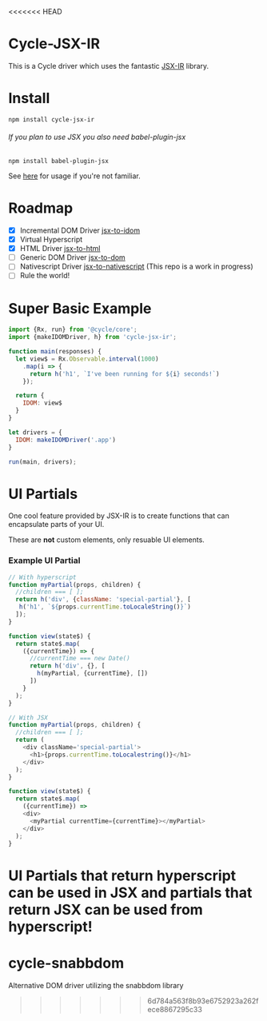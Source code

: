 <<<<<<< HEAD
# Cycle-JSX-IR

This is a Cycle driver which uses the fantastic [JSX-IR](https://github.com/jsx-ir) library.

# Install
```
npm install cycle-jsx-ir
```
###### If you plan to use JSX you also need babel-plugin-jsx
```
npm install babel-plugin-jsx
```
See [here](https://babeljs.io/docs/advanced/plugins/) for usage if you're not familiar.

# Roadmap
  - [x] Incremental DOM Driver [jsx-to-idom](https://github.com/jsx-ir/jsx-to-idom)
  - [x] Virtual Hyperscript
  - [X] HTML  Driver [jsx-to-html](https://github.com/jsx-ir/jsx-to-html)
  - [ ] Generic DOM Driver [jsx-to-dom](https://github.com/jsx-ir/jsx-to-dom)
  - [ ] Nativescript Driver [jsx-to-nativescript](https://github.com/jsx-ir/jsx-to-nativescript) (This repo is a work in progress)
  - [ ] Rule the world!

# Super Basic Example

```javascript
import {Rx, run} from '@cycle/core';
import {makeIDOMDriver, h} from 'cycle-jsx-ir';

function main(responses) {
  let view$ = Rx.Observable.interval(1000)
    .map(i => {
      return h('h1', `I've been running for ${i} seconds!`)
    });

  return {
    IDOM: view$
  }
}

let drivers = {
  IDOM: makeIDOMDriver('.app')
}

run(main, drivers);
```
# UI Partials
One cool feature provided by JSX-IR is to create functions that can encapsulate parts of your UI.

These are **not** custom elements, only resuable UI elements.

### Example UI Partial
```javascript
// With hyperscript
function myPartial(props, children) {
  //children === [ ];
  return h('div', {className: 'special-partial'}, [
   h('h1', `${props.currentTime.toLocaleString()}`)
  ]);
}

function view(state$) {
  return state$.map(
    ({currentTime}) => {
      //currentTime === new Date()
      return h('div', {}, [
        h(myPartial, {currentTime}, [])
      ])
    }
  );
}

// With JSX
function myPartial(props, children) {
  //children === [ ];
  return (
    <div className='special-partial'>
      <h1>{props.currentTime.toLocalestring()}</h1>
    </div>
  );
}

function view(state$) {
  return state$.map(
    ({currentTime}) =>
    <div>
      <myPartial currentTime={currentTime}></myPartial>
    </div>
  );
}
```
UI Partials that return hyperscript **can** be used in JSX and partials that return JSX **can** be used from hyperscript!
=======
# cycle-snabbdom
Alternative DOM driver utilizing the snabbdom library
>>>>>>> 6d784a563f8b93e6752923a262fece8867295c33
